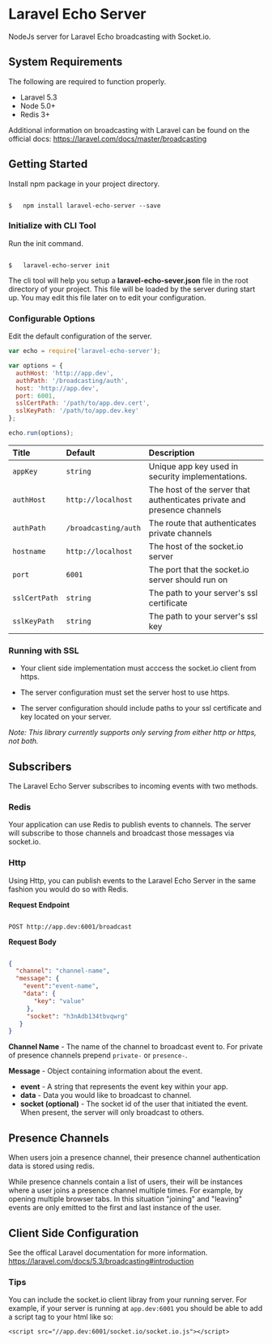 # Laravel Echo Server

NodeJs server for Laravel Echo broadcasting with Socket.io.

## System Requirements

The following are required to function properly.

*   Laravel 5.3
*   Node 5.0+
*   Redis 3+

Additional information on broadcasting with Laravel can be found on the
official docs: <https://laravel.com/docs/master/broadcasting>

## Getting Started

Install npm package in your project directory.

``` shell

$   npm install laravel-echo-server --save

```

### Initialize with CLI Tool

Run the init command.

``` shell

$   laravel-echo-server init

```

The cli tool will help you setup a **laravel-echo-sever.json** file in the root directory of your project. This file will be loaded by the server during start up. You may edit this file later on to edit your configuration.

### Configurable Options

Edit the default configuration of the server.

``` javascript
var echo = require('laravel-echo-server');

var options = {
  authHost: 'http://app.dev',
  authPath: '/broadcasting/auth',
  host: 'http://app.dev',
  port: 6001,
  sslCertPath: '/path/to/app.dev.cert',
  sslKeyPath: '/path/to/app.dev.key'
};

echo.run(options);
```

| Title          | Default        | Description |
| :------------- | :------------- | :-----------|
| `appKey`       | `string`       | Unique app key used in security implementations. |
| `authHost`     | `http://localhost` | The host of the server that authenticates private and presence channels  |
| `authPath`     | `/broadcasting/auth` | The route that authenticates private channels  |
| `hostname`     | `http://localhost` | The host of the socket.io server |
| `port`         | `6001`         | The port that the socket.io server should run on |
| `sslCertPath`  | `string`       | The path to your server's ssl certificate |
| `sslKeyPath`   | `string`       | The path to your server's ssl key |

### Running with SSL

*   Your client side implementation must acccess the socket.io client from https.

*   The server configuration must set the server host to use https.
*   The server configuration should include paths to your ssl certificate and key located on your server.

*Note: This library currently supports only serving from either http or https, not both.*

## Subscribers
The Laravel Echo Server subscribes to incoming events with two methods.

### Redis

 Your application can use Redis to publish events to channels. The server will subscribe to those channels and broadcast those messages via socket.io.

 ### Http

Using Http, you can publish events to the Laravel Echo Server in the same fashion you would do so with Redis.

**Request Endpoint**

``` http

POST http://app.dev:6001/broadcast

```

**Request Body**

``` json

{
  "channel": "channel-name",
  "message": {
    "event":"event-name",
    "data": {
       "key": "value"
     },
     "socket": "h3nAdb134tbvqwrg"
   }
}

```

**Channel Name** - The name of the channel to broadcast event to. For private of presence channels prepend `private-` or `presence-`.

 **Message** - Object containing information about the event.
 *   **event** - A string that represents the event key within your app.
 *   **data** - Data you would like to broadcast to channel.
 *   **socket (optional)** - The socket id of the user that initiated the event. When present, the server will only broadcast to others.


## Presence Channels

When users join a presence channel, their presence channel authentication data is stored using redis.

While presence channels contain a list of users, their will be instances where a user joins a presence channel multiple times. For example, by opening multiple browser tabs. In this situation "joining" and "leaving" events are only emitted to the first and last instance of the user.

## Client Side Configuration

See the offical Laravel documentation for more information. <https://laravel.com/docs/5.3/broadcasting#introduction>

### Tips

You can include the socket.io client libray from your running server. For example, if your server is running at `app.dev:6001` you should be able to
add a script tag to your html like so:

`<script src="//app.dev:6001/socket.io/socket.io.js"></script>`
